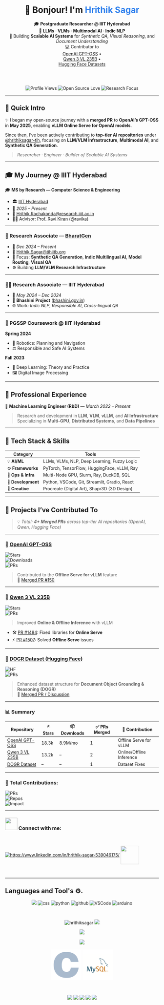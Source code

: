 <!-- 🌟 VISUAL INTRO -->
<div align="center">

# 👋 Bonjour! I'm <span style="color:#2F80ED;">Hrithik Sagar</span>  

🎓 <b>Postgraduate Researcher @ IIIT Hyderabad</b>  
🧠 <b>LLMs · VLMs · Multimodal AI · Indic NLP</b>  
🚀 Building <b>Scalable AI Systems</b> for <i>Synthetic QA</i>, <i>Visual Reasoning</i>, and <i>Document Understanding</i>  
💻 Contributor to  
<a href="https://github.com/openai/gpt-oss">OpenAI GPT-OSS</a> •  
<a href="https://github.com/QwenLM/Qwen3-VL">Qwen 3 VL 235B</a> •  
<a href="https://huggingface.co/datasets/yinanzhou1/doge_data">Hugging Face Datasets</a>

<br><br>

![Profile Views](https://komarev.com/ghpvc/?username=hrithiksagar&label=Profile%20Views&color=blueviolet&style=flat-square)
![Open Source Love](https://img.shields.io/badge/Open--Source-Love-ff69b4?style=flat-square)
![Research Focus](https://img.shields.io/badge/Focus-AI%20Research%20%26%20Infrastructure-success?style=flat-square)

</div>

---

## 🧠 Quick Intro  
✨ I began my open-source journey with a **merged PR** to **OpenAI’s GPT-OSS** in **May 2025**, enabling **vLLM Online Serve for OpenAI models**.  

Since then, I’ve been actively contributing to **top-tier AI repositories** under [@hrithiksagar-tih](https://github.com/hrithiksagar-tih), focusing on **LLM/VLM Infrastructure**, **Multimodal AI**, and **Synthetic QA Generation**.  

> _Researcher · Engineer · Builder of Scalable AI Systems_

---

## 🎓 My Journey @ IIIT Hyderabad  

🎓 **MS by Research — Computer Science & Engineering**  
- 🏛️ [IIIT Hyderabad](https://www.iiit.ac.in)  
- 📅 *2025 – Present*  
- 📧 Hrithik.Rachakonda@research.iiit.ac.in  
- 👨‍🏫 Advisor: [Prof. Ravi Kiran](https://scholar.google.co.in/citations?hl=en&user=oLJTcXIAAAAJ) [(@ravika)](https://github.com/ravika)  

---

### 🔬 Research Associate — [BharatGen](https://bharatgen.in)  
- 📅 *Dec 2024 – Present*  
- 📧 Hrithik.Sagar@tihiitb.org  
- 🧭 Focus: **Synthetic QA Generation**, **Indic Multilingual AI**, **Model Routing**, **Visual QA**  
- ⚙️ Building **LLM/VLM Research Infrastructure**  

---

### 👨‍💻 Research Associate — IIIT Hyderabad  
- 📅 *May 2024 – Dec 2024*  
- 🧠 **Bhashini Project** ([bhashini.gov.in](https://bhashini.gov.in))  
- 🌐 Work: *Indic NLP*, *Responsible AI*, *Cross-lingual QA*  

---

### 📘 PGSSP Coursework @ IIIT Hyderabad  

**Spring 2024**  
- 🤖 Robotics: Planning and Navigation  
- ⚖️ Responsible and Safe AI Systems  

**Fall 2023**  
- 🧠 Deep Learning: Theory and Practice  
- 🖼️ Digital Image Processing  

---

## 🧩 Professional Experience  

💼 **Machine Learning Engineer (R&D)** — *March 2022 – Present*  
> Research and development in **LLM**, **VLM**, **vLLM**, and **AI Infrastructure**  
> Specializing in **Multi-GPU**, **Distributed Systems**, and **Data Pipelines**

---

## 🧰 Tech Stack & Skills  

| Category | Tools |
|----------|-------|
| 💡 **AI/ML** | LLMs, VLMs, NLP, Deep Learning, Fuzzy Logic |
| ⚙️ **Frameworks** | PyTorch, TensorFlow, HuggingFace, vLLM, Ray |
| 🧠 **Ops & Infra** | Multi-Node GPU, Slurm, Ray, DuckDB, SQL |
| 🧩 **Development** | Python, VSCode, Git, Streamlit, Gradio, React |
| 🎨 **Creative** | Procreate (Digital Art), Shapr3D (3D Design) |

---

## 🚀 Projects I’ve Contributed To  

> 💡 _Total: **4+ Merged PRs** across top-tier AI repositories (OpenAI, Qwen, Hugging Face)_  

---

### 🧠 [OpenAI GPT-OSS](https://github.com/openai/gpt-oss?tab=readme-ov-file#vllm)  
![Stars](https://img.shields.io/github/stars/openai/gpt-oss?style=flat-square&logo=github&color=yellow)  
![Downloads](https://img.shields.io/badge/Downloads-8.9M%2Fmonth-blue?style=flat-square)  
![PRs](https://img.shields.io/badge/Merged%20PRs-1-brightgreen?style=flat-square)  

> Contributed to the **Offline Serve for vLLM** feature  
🔗 [Merged PR #150](https://github.com/openai/gpt-oss/pull/150)

---

### 🧬 [Qwen 3 VL 235B](https://github.com/QwenLM/Qwen3-VL)  
![Stars](https://img.shields.io/github/stars/QwenLM/Qwen3-VL?style=flat-square&color=orange)  
![PRs](https://img.shields.io/badge/Merged%20PRs-2-brightgreen?style=flat-square)

> Improved **Online & Offline Inference** with vLLM  
- 🛠️ [PR #1484](https://github.com/QwenLM/Qwen3-VL/pull/1484): Fixed libraries for **Online Serve**  
- ⚡ [PR #1507](https://github.com/QwenLM/Qwen3-VL/pull/1507): Solved **Offline Serve** issues  

---

### 🧾 [DOGR Dataset (Hugging Face)](https://huggingface.co/datasets/yinanzhou1/doge_data)  
![HF](https://img.shields.io/badge/HuggingFace-Dataset-orange?style=flat-square&logo=huggingface)  
![PRs](https://img.shields.io/badge/Merged%20PRs-1-brightgreen?style=flat-square)

> Enhanced dataset structure for **Document Object Grounding & Reasoning (DOGR)**  
🔗 [Merged PR / Discussion](https://huggingface.co/datasets/yinanzhou1/doge_data/discussions/2)

---

### 📊 Summary  
| Repository | ⭐ Stars | 📦 Downloads | ✅ PRs Merged | 🚀 Contribution |
|-------------|----------|--------------|---------------|-----------------|
| [OpenAI GPT-OSS](https://github.com/openai/gpt-oss) | 18.3k | 8.9M/mo | 1 | Offline Serve for vLLM |
| [Qwen 3 VL 235B](https://github.com/QwenLM/Qwen3-VL) | 13.2k | – | 2 | Online/Offline Inference |
| [DOGR Dataset](https://huggingface.co/datasets/yinanzhou1/doge_data) | – | – | 1 | Dataset Fixes |

---

### 🧭 Total Contributions:  
![PRs](https://img.shields.io/badge/Total%20Merged%20PRs-4-brightgreen?style=for-the-badge)  
![Repos](https://img.shields.io/badge/Top%20AI%20Repos-3-blueviolet?style=for-the-badge)  
![Impact](https://img.shields.io/badge/Impact-High-success?style=for-the-badge)

---
<h3 align="left"><img src="https://blogs.missouristate.edu/polsci/files/2019/08/handshake1.gif" width="40" height="40"> Connect with me:</h3>
</div>
<br>
<p align="left">
<a href="https://www.linkedin.com/in/hrithik-sagar-539046175/" target="blank"><img align="center" src="https://cliply.co/wp-content/uploads/2021/02/372102050_LINKEDIN_ICON_TRANSPARENT_1080.gif" alt="https://www.linkedin.com/in/hrithik-sagar-539046175/" height="60" width="60" /></a>
<a href="https://www.instagram.com/hrithik.sagar/" target="blank"><img align="center" src="https://cliply.co/wp-content/uploads/2019/07/371907300_INSTAGRAM_ICON_TRANSPARENT_400.gif" height="60" width="60" /></a>
</p>
<br>

<hr>
<!-- <h2><b>Have a look at some of my works 👇 </b></h2> 
<ul>
  <li>🔗https://github.com/hrithiksagar/24-7-personal-nurse</li>
  <li>🔗https://github.com/hrithiksagar/Skin_cancer_detection</li>
  <li>🔗https://github.com/hrithiksagar/Mask-Detection-using-python-openCV</li>
  <li>🔗https://github.com/hrithiksagar/Neumonia-prediction</li>
  <li>🔗https://github.com/hrithiksagar/face_recognization_openCV</li>
  <li>🔗https://github.com/hrithiksagar/M1_Sudoku</li>
  <li>🔗https://github.com/hrithiksagar/Diseases-Detection-jlcpcb</li>
  </ul>
<hr> -->

<h2><b>Languages and Tool's ⚙️. </b></h2> 

<!-- Gifs found on GIPHY made by @devrock -->
<p align="center">
  <img alt-"html5" src="https://media.giphy.com/media/XAxylRMCdpbEWUAvr8/giphy.gif" width="100">
  <img alt="css" src="https://media.giphy.com/media/fsEaZldNC8A1PJ3mwp/giphy.gif" width="100">
  <img alt="python" src="https://i.giphy.com/media/LMt9638dO8dftAjtco/200.webp" width="100">
  <img alt="github" src="https://i.giphy.com/media/KzJkzjggfGN5Py6nkT/200.webp" width="100">
  <img alt="VSCode" src="https://i.giphy.com/media/IdyAQJVN2kVPNUrojM/200.webp" width="100">
  <img alt="arduino" src="https://media.giphy.com/media/mFDWuDppjQJjite6FS/giphy.gif" width="100">
</p>
<br>
<p align = "center"> <img src="https://github-readme-stats.vercel.app/api/top-langs?username=hrithiksagar&show_icons=true&locale=en&layout=compact" alt="hrithiksagar" />  <img  src = "https://github-readme-stats.vercel.app/api?username=hrithiksagar&show_icons=true&theme=radical&line_height=27">
</p>

<p align = "center">
 <img  src="https://github-readme-streak-stats.herokuapp.com/?user=hrithiksagar&show_icons=true&locale=en&layout=compact&theme=radical&line_height=0" />
</p> 

<p align = "center">
 <img src="https://activity-graph.herokuapp.com/graph?username=hrithiksagar&theme=redical">
</p> 


<p align="center">
<img alt="C" width="100px" src="https://raw.githubusercontent.com/github/explore/80688e429a7d4ef2fca1e82350fe8e3517d3494d/topics/c/c.png" />
<img alt="CPP" width="100px" src="https://raw.githubusercontent.com/github/explore/80688e429a7d4ef2fca1e82350fe8e3517d3494d/topics/mysql/mysql.png" />
</p>
<br>

<p align="center">
<img src="https://img.shields.io/badge/pandas%20-%23150458.svg?&style=for-the-badge&logo=pandas&logoColor=white" width="100"/>
<img src="https://img.shields.io/badge/adobe%20-%23FF0000.svg?&style=for-the-badge&logo=adobe&logoColor=white" width="100"/>
<img src="https://img.shields.io/badge/adobe%20photoshop%20-%2331A8FF.svg?&style=for-the-badge&logo=adobe%20photoshop&logoColor=white" width="100"/>
<img src="https://img.shields.io/badge/git%20-%23F05033.svg?&style=for-the-badge&logo=git&logoColor=white" width="100"/>
<img src="https://img.shields.io/badge/Jupyter%20-%23F37626.svg?&style=for-the-badge&logo=Jupyter&logoColor=white" width="100"/>
